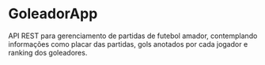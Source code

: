 # GoleadorApp

API REST para gerenciamento de partidas de futebol amador, contemplando informações como placar das partidas, gols anotados por cada jogador e ranking dos goleadores.

